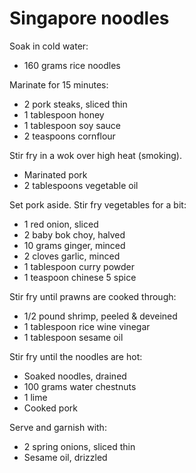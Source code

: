 Singapore noodles
=================

Soak in cold water:

- 160 grams rice noodles

Marinate for 15 minutes:

- 2 pork steaks, sliced thin
- 1 tablespoon honey
- 1 tablespoon soy sauce
- 2 teaspoons cornflour

Stir fry in a wok over high heat (smoking).

- Marinated pork
- 2 tablespoons vegetable oil

Set pork aside. Stir fry vegetables for a bit:

- 1 red onion, sliced
- 2 baby bok choy, halved
- 10 grams ginger, minced
- 2 cloves garlic, minced
- 1 tablespoon curry powder
- 1 teaspoon chinese 5 spice

Stir fry until prawns are cooked through:

- 1/2 pound shrimp, peeled & deveined
- 1 tablespoon rice wine vinegar
- 1 tablespoon sesame oil

Stir fry until the noodles are hot:

- Soaked noodles, drained
- 100 grams water chestnuts
- 1 lime
- Cooked pork

Serve and garnish with:

- 2 spring onions, sliced thin
- Sesame oil, drizzled
